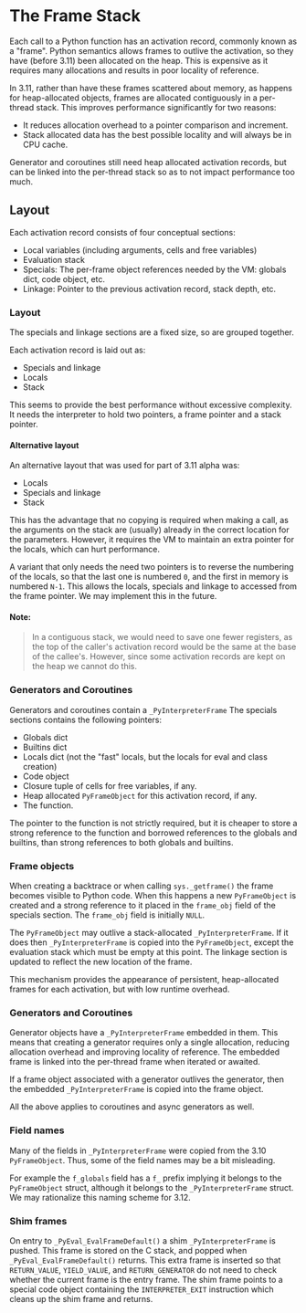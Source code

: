 # The Frame Stack

Each call to a Python function has an activation record,
commonly known as a "frame".
Python semantics allows frames to outlive the activation,
so they have (before 3.11) been allocated on the heap.
This is expensive as it requires many allocations and
results in poor locality of reference.

In 3.11, rather than have these frames scattered about memory,
as happens for heap-allocated objects, frames are allocated
contiguously in a per-thread stack.
This improves performance significantly for two reasons:
* It reduces allocation overhead to a pointer comparison and increment.
* Stack allocated data has the best possible locality and will always be in
  CPU cache.

Generator and coroutines still need heap allocated activation records, but
can be linked into the per-thread stack so as to not impact performance too much.

## Layout

Each activation record consists of four conceptual sections:

* Local variables (including arguments, cells and free variables)
* Evaluation stack
* Specials: The per-frame object references needed by the VM: globals dict,
  code object, etc.
* Linkage: Pointer to the previous activation record, stack depth, etc.

### Layout

The specials and linkage sections are a fixed size, so are grouped together.

Each activation record is laid out as:
* Specials and linkage
* Locals
* Stack

This seems to provide the best performance without excessive complexity.
It needs the interpreter to hold two pointers, a frame pointer and a stack pointer.

#### Alternative layout

An alternative layout that was used for part of 3.11 alpha was:

* Locals
* Specials and linkage
* Stack

This has the advantage that no copying is required when making a call,
as the arguments on the stack are (usually) already in the correct
location for the parameters. However, it requires the VM to maintain
an extra pointer for the locals, which can hurt performance.

A variant that only needs the need two pointers is to reverse the numbering
of the locals, so that the last one is numbered `0`, and the first in memory
is numbered `N-1`.
This allows the locals, specials and linkage to accessed from the frame pointer.
We may implement this in the future.

#### Note:

> In a contiguous stack, we would need to save one fewer registers, as the
> top of the caller's activation record would be the same at the base of the
> callee's. However, since some activation records are kept on the heap we
> cannot do this.

### Generators and Coroutines

Generators and coroutines contain a `_PyInterpreterFrame`
The specials sections contains the following pointers:

* Globals dict
* Builtins dict
* Locals dict (not the "fast" locals, but the locals for eval and class creation)
* Code object
* Closure tuple of cells for free variables, if any.
* Heap allocated `PyFrameObject` for this activation record, if any.
* The function.

The pointer to the function is not strictly required, but it is cheaper to
store a strong reference to the function and borrowed references to the globals
and builtins, than strong references to both globals and builtins.

### Frame objects

When creating a backtrace or when calling `sys._getframe()` the frame becomes
visible to Python code. When this happens a new `PyFrameObject` is created
and a strong reference to it placed in the `frame_obj` field of the specials
section. The `frame_obj` field is initially `NULL`.

The `PyFrameObject` may outlive a stack-allocated `_PyInterpreterFrame`.
If it does then `_PyInterpreterFrame` is copied into the `PyFrameObject`,
except the evaluation stack which must be empty at this point.
The linkage section is updated to reflect the new location of the frame.

This mechanism provides the appearance of persistent, heap-allocated
frames for each activation, but with low runtime overhead.

### Generators and Coroutines


Generator objects have a `_PyInterpreterFrame` embedded in them.
This means that creating a generator requires only a single allocation,
reducing allocation overhead and improving locality of reference.
The embedded frame is linked into the per-thread frame when iterated or
awaited.

If a frame object associated with a generator outlives the generator, then
the embedded `_PyInterpreterFrame` is copied into the frame object.


All the above applies to coroutines and async generators as well.

### Field names

Many of the fields in `_PyInterpreterFrame` were copied from the 3.10 `PyFrameObject`.
Thus, some of the field names may be a bit misleading.

For example the `f_globals` field has a `f_` prefix implying it belongs to the
`PyFrameObject` struct, although it belongs to the `_PyInterpreterFrame` struct.
We may rationalize this naming scheme for 3.12.


### Shim frames

On entry to `_PyEval_EvalFrameDefault()` a shim `_PyInterpreterFrame` is pushed.
This frame is stored on the C stack, and popped when `_PyEval_EvalFrameDefault()`
returns. This extra frame is inserted so that `RETURN_VALUE`, `YIELD_VALUE`, and
`RETURN_GENERATOR` do not need to check whether the current frame is the entry frame.
The shim frame points to a special code object containing the `INTERPRETER_EXIT`
instruction which cleans up the shim frame and returns.
